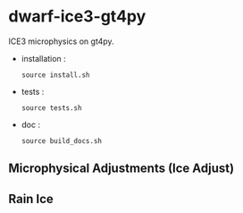 # dwarf-ice3-gt4py

ICE3 microphysics on gt4py.

- installation :
    ```
    source install.sh
    ```

- tests :
    ```
    source tests.sh
    ```

- doc :
    ```
    source build_docs.sh
    ```

## Microphysical Adjustments (Ice Adjust)

## Rain Ice
